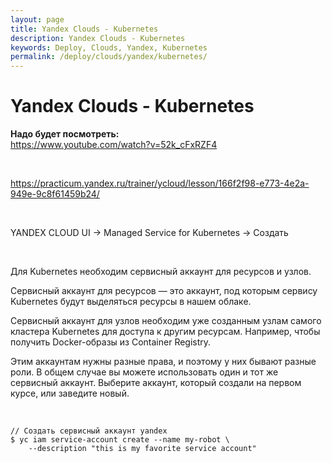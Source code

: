 ```yaml
---
layout: page
title: Yandex Clouds - Kubernetes
description: Yandex Clouds - Kubernetes
keywords: Deploy, Clouds, Yandex, Kubernetes
permalink: /deploy/clouds/yandex/kubernetes/
---
```


# Yandex Clouds - Kubernetes

**Надо будет посмотреть:**  
https://www.youtube.com/watch?v=52k_cFxRZF4

<br/>

https://practicum.yandex.ru/trainer/ycloud/lesson/166f2f98-e773-4e2a-949e-9c8f61459b24/

<br/>

YANDEX CLOUD UI -> Managed Service for Kubernetes -> Создать

<br/>

Для Kubernetes необходим сервисный аккаунт для ресурсов и узлов.

Сервисный аккаунт для ресурсов — это аккаунт, под которым сервису Kubernetes будут выделяться ресурсы в нашем облаке.

Сервисный аккаунт для узлов необходим уже созданным узлам самого кластера Kubernetes для доступа к другим ресурсам. Например, чтобы получить Docker-образы из Container Registry.

Этим аккаунтам нужны разные права, и поэтому у них бывают разные роли. В общем случае вы можете использовать один и тот же сервисный аккаунт. Выберите аккаунт, который создали на первом курсе, или заведите новый.

<br/>

```
// Создать сервисный аккаунт yandex
$ yc iam service-account create --name my-robot \
    --description "this is my favorite service account"
```
